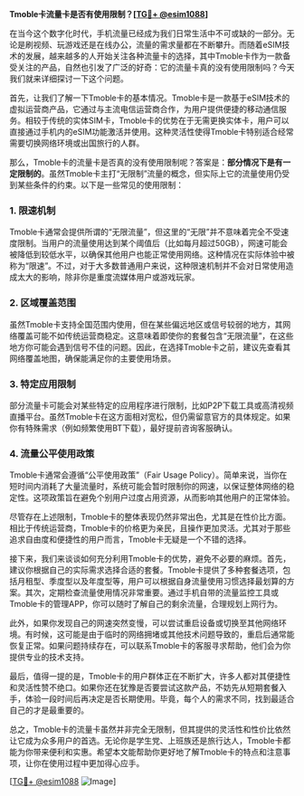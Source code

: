 **Tmoble卡流量卡是否有使用限制？[[TG💪+ @esim1088](https://t.me/s/esim1088)]**

在当今这个数字化时代，手机流量已经成为我们日常生活中不可或缺的一部分。无论是刷视频、玩游戏还是在线办公，流量的需求量都在不断攀升。而随着eSIM技术的发展，越来越多的人开始关注各种流量卡的选择，其中Tmoble卡作为一款备受关注的产品，自然也引发了广泛的好奇：它的流量卡真的没有使用限制吗？今天我们就来详细探讨一下这个问题。

首先，让我们了解一下Tmoble卡的基本情况。Tmoble卡是一款基于eSIM技术的虚拟运营商产品，它通过与主流电信运营商合作，为用户提供便捷的移动通信服务。相较于传统的实体SIM卡，Tmoble卡的优势在于无需更换实体卡，用户可以直接通过手机内的eSIM功能激活并使用。这种灵活性使得Tmoble卡特别适合经常需要切换网络环境或出国旅行的人群。

那么，Tmoble卡的流量卡是否真的没有使用限制呢？答案是：**部分情况下是有一定限制的**。虽然Tmoble卡主打“无限制”流量的概念，但实际上它的流量使用仍受到某些条件的约束。以下是一些常见的使用限制：

### 1. **限速机制**
   Tmoble卡通常会提供所谓的“无限流量”，但这里的“无限”并不意味着完全不受速度限制。当用户的流量使用达到某个阈值后（比如每月超过50GB），网速可能会被降低到较低水平，以确保其他用户也能正常使用网络。这种情况在实际体验中被称为“限速”。不过，对于大多数普通用户来说，这种限速机制并不会对日常使用造成太大的影响，除非你是重度流媒体用户或游戏玩家。

### 2. **区域覆盖范围**
   虽然Tmoble卡支持全国范围内使用，但在某些偏远地区或信号较弱的地方，其网络覆盖可能不如传统运营商稳定。这意味着即使你的套餐包含“无限流量”，在这些地方你可能会遇到信号不佳的问题。因此，在选择Tmoble卡之前，建议先查看其网络覆盖地图，确保能满足你的主要使用场景。

### 3. **特定应用限制**
   部分流量卡可能会对某些特定的应用程序进行限制，比如P2P下载工具或高清视频直播平台。虽然Tmoble卡在这方面相对宽松，但仍需留意官方的具体规定。如果你有特殊需求（例如频繁使用BT下载），最好提前咨询客服确认。

### 4. **流量公平使用政策**
   Tmoble卡通常会遵循“公平使用政策”（Fair Usage Policy）。简单来说，当你在短时间内消耗了大量流量时，系统可能会暂时限制你的网速，以保证整体网络的稳定性。这项政策旨在避免个别用户过度占用资源，从而影响其他用户的正常体验。

尽管存在上述限制，Tmoble卡的整体表现仍然非常出色，尤其是在性价比方面。相比于传统运营商，Tmoble卡的价格更为亲民，且操作更加灵活。尤其对于那些追求自由度和便捷性的用户而言，Tmoble卡无疑是一个不错的选择。

接下来，我们来谈谈如何充分利用Tmoble卡的优势，避免不必要的麻烦。首先，建议你根据自己的实际需求选择合适的套餐。Tmoble卡提供了多种套餐选项，包括月租型、季度型以及年度型等，用户可以根据自身流量使用习惯选择最划算的方案。其次，定期检查流量使用情况非常重要。通过手机自带的流量监控工具或Tmoble卡的管理APP，你可以随时了解自己的剩余流量，合理规划上网行为。

此外，如果你发现自己的网速突然变慢，可以尝试重启设备或切换至其他网络环境。有时候，这可能是由于临时的网络拥堵或其他技术问题导致的，重启后通常能恢复正常。如果问题持续存在，可以联系Tmoble卡的客服寻求帮助，他们会为你提供专业的技术支持。

最后，值得一提的是，Tmoble卡的用户群体正在不断扩大，许多人都对其便捷性和灵活性赞不绝口。如果你还在犹豫是否要尝试这款产品，不妨先从短期套餐入手，体验一段时间后再决定是否长期使用。毕竟，每个人的需求不同，找到最适合自己的才是最重要的。

总之，Tmoble卡的流量卡虽然并非完全无限制，但其提供的灵活性和性价比依然让它成为众多用户的首选。无论你是学生党、上班族还是旅行达人，Tmoble卡都能为你带来便利和实惠。希望本文能帮助你更好地了解Tmoble卡的特点和注意事项，让你在使用过程中更加得心应手。

[[TG💪+ @esim1088](https://t.me/s/esim1088) ![Image](https://i.postimg.cc/4NQfJmqS/Snipaste-2025-05-13-00-14-12.png)]